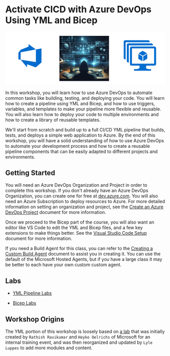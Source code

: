 # Activate CICD with Azure DevOps Using YML and Bicep

![hero](img/hero.png)

In this workshop, you will learn how to use Azure DevOps to automate common tasks like building, testing, and deploying your code. You will learn how to create a pipeline using YML and Bicep, and how to use triggers, variables, and templates to make your pipeline more flexible and reusable. You will also learn how to deploy your code to multiple environments and how to create a library of reusable templates.

We'll start from scratch and build up to a full CI/CD YML pipeline that builds, tests, and deploys a simple web application to Azure. By the end of this workshop, you will have a solid understanding of how to use Azure DevOps to automate your development process and how to create a reusable pipeline components that can be easily adapted to different projects and environments.

## Getting Started

You will need an Azure DevOps Organization and Project in order to complete this workshop. If you don't already have an Azure DevOps Organization, you can create one for free at [dev.azure.com](http://dev.azure.com). You will also need an Azure Subscription to deploy resources to Azure.  For more detailed information on setting an organization and project, see the [Create an Azure DevOps Project](/Labs/setup/1-Create-Azdo-Project.md) document for more information.

Once we proceed to the Bicep part of the course, you will also want an editor like VS Code to edit the YML and Bicep files, and a few key extensions to make things better. See the [Visual Studio Code Setup](/Labs/setup/2-Visual-Studio-Code.md) document for more information.

If you need a Build Agent for this class, you can refer to the [Creating a Custom Build Agent](/Labs/build-agents/desktop-runner/readme.md) document to assist you in creating it. You can use the default of the Microsoft Hosted Agents, but if you have a large class it may be better to each have your own custom custom agent.

## Labs

* [YML Pipeline Labs](./Labs/yml/readme.md)

* [Bicep Labs](./Labs/bicep/readme.md)

## Workshop Origins

The YML portion of this workshop is loosely based on [a lab](https://github.com/heoelri/adopac) that was initially created by `Rathish Ravikumar` and `Heyko Oelrichs` of Microsoft for an internal training event, and was then reorganized and updated by `Lyle Luppes` to add more modules and content.
